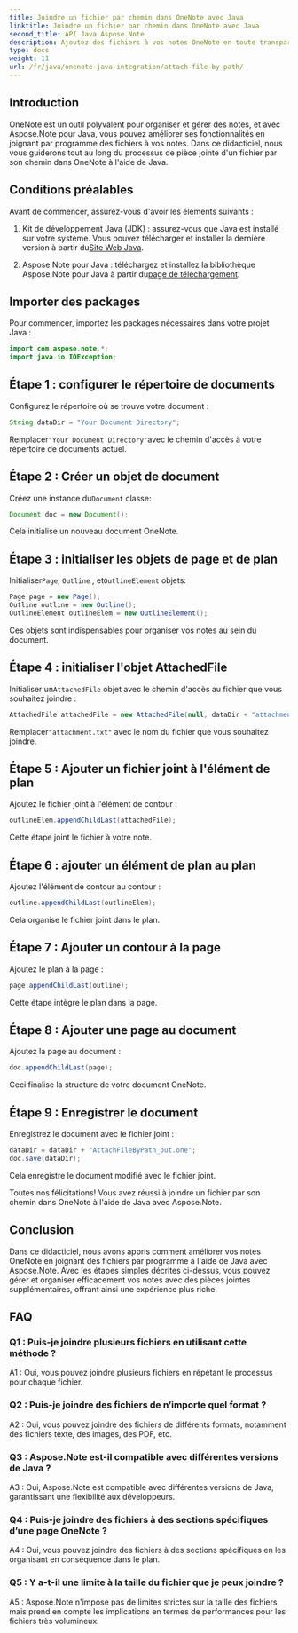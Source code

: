 ```yaml
---
title: Joindre un fichier par chemin dans OneNote avec Java
linktitle: Joindre un fichier par chemin dans OneNote avec Java
second_title: API Java Aspose.Note
description: Ajoutez des fichiers à vos notes OneNote en toute transparence ! Découvrez comment attacher par chemin en Java avec Aspose.Note. Guide facile et code inclus ! #OneNote #Java #Aspose
type: docs
weight: 11
url: /fr/java/onenote-java-integration/attach-file-by-path/
---
```

## Introduction

OneNote est un outil polyvalent pour organiser et gérer des notes, et avec Aspose.Note pour Java, vous pouvez améliorer ses fonctionnalités en joignant par programme des fichiers à vos notes. Dans ce didacticiel, nous vous guiderons tout au long du processus de pièce jointe d'un fichier par son chemin dans OneNote à l'aide de Java.

## Conditions préalables

Avant de commencer, assurez-vous d'avoir les éléments suivants :

1.  Kit de développement Java (JDK) : assurez-vous que Java est installé sur votre système. Vous pouvez télécharger et installer la dernière version à partir du[Site Web Java](https://www.oracle.com/java/).
   
2.  Aspose.Note pour Java : téléchargez et installez la bibliothèque Aspose.Note pour Java à partir du[page de téléchargement](https://releases.aspose.com/note/java/).

## Importer des packages

Pour commencer, importez les packages nécessaires dans votre projet Java :

```java
import com.aspose.note.*;
import java.io.IOException;
```

## Étape 1 : configurer le répertoire de documents

Configurez le répertoire où se trouve votre document :

```java
String dataDir = "Your Document Directory";
```

 Remplacer`"Your Document Directory"`avec le chemin d'accès à votre répertoire de documents actuel.

## Étape 2 : Créer un objet de document

 Créez une instance du`Document` classe:

```java
Document doc = new Document();
```

Cela initialise un nouveau document OneNote.

## Étape 3 : initialiser les objets de page et de plan

 Initialiser`Page`, `Outline` , et`OutlineElement` objets:

```java
Page page = new Page();
Outline outline = new Outline();
OutlineElement outlineElem = new OutlineElement();
```

Ces objets sont indispensables pour organiser vos notes au sein du document.

## Étape 4 : initialiser l'objet AttachedFile

 Initialiser un`AttachedFile` objet avec le chemin d'accès au fichier que vous souhaitez joindre :

```java
AttachedFile attachedFile = new AttachedFile(null, dataDir + "attachment.txt");
```

 Remplacer`"attachment.txt"` avec le nom du fichier que vous souhaitez joindre.

## Étape 5 : Ajouter un fichier joint à l'élément de plan

Ajoutez le fichier joint à l'élément de contour :

```java
outlineElem.appendChildLast(attachedFile);
```

Cette étape joint le fichier à votre note.

## Étape 6 : ajouter un élément de plan au plan

Ajoutez l'élément de contour au contour :

```java
outline.appendChildLast(outlineElem);
```

Cela organise le fichier joint dans le plan.

## Étape 7 : Ajouter un contour à la page

Ajoutez le plan à la page :

```java
page.appendChildLast(outline);
```

Cette étape intègre le plan dans la page.

## Étape 8 : Ajouter une page au document

Ajoutez la page au document :

```java
doc.appendChildLast(page);
```

Ceci finalise la structure de votre document OneNote.

## Étape 9 : Enregistrer le document

Enregistrez le document avec le fichier joint :

```java
dataDir = dataDir + "AttachFileByPath_out.one";
doc.save(dataDir);
```

Cela enregistre le document modifié avec le fichier joint.

Toutes nos félicitations! Vous avez réussi à joindre un fichier par son chemin dans OneNote à l'aide de Java avec Aspose.Note.

## Conclusion

Dans ce didacticiel, nous avons appris comment améliorer vos notes OneNote en joignant des fichiers par programme à l'aide de Java avec Aspose.Note. Avec les étapes simples décrites ci-dessus, vous pouvez gérer et organiser efficacement vos notes avec des pièces jointes supplémentaires, offrant ainsi une expérience plus riche.

## FAQ

### Q1 : Puis-je joindre plusieurs fichiers en utilisant cette méthode ?

A1 : Oui, vous pouvez joindre plusieurs fichiers en répétant le processus pour chaque fichier.

### Q2 : Puis-je joindre des fichiers de n’importe quel format ?

A2 : Oui, vous pouvez joindre des fichiers de différents formats, notamment des fichiers texte, des images, des PDF, etc.

### Q3 : Aspose.Note est-il compatible avec différentes versions de Java ?

A3 : Oui, Aspose.Note est compatible avec différentes versions de Java, garantissant une flexibilité aux développeurs.

### Q4 : Puis-je joindre des fichiers à des sections spécifiques d’une page OneNote ?

A4 : Oui, vous pouvez joindre des fichiers à des sections spécifiques en les organisant en conséquence dans le plan.

### Q5 : Y a-t-il une limite à la taille du fichier que je peux joindre ?

A5 : Aspose.Note n'impose pas de limites strictes sur la taille des fichiers, mais prend en compte les implications en termes de performances pour les fichiers très volumineux.